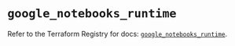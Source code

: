# `google_notebooks_runtime`

Refer to the Terraform Registry for docs: [`google_notebooks_runtime`](https://registry.terraform.io/providers/hashicorp/google-beta/6.35.0/docs/resources/google_notebooks_runtime).

